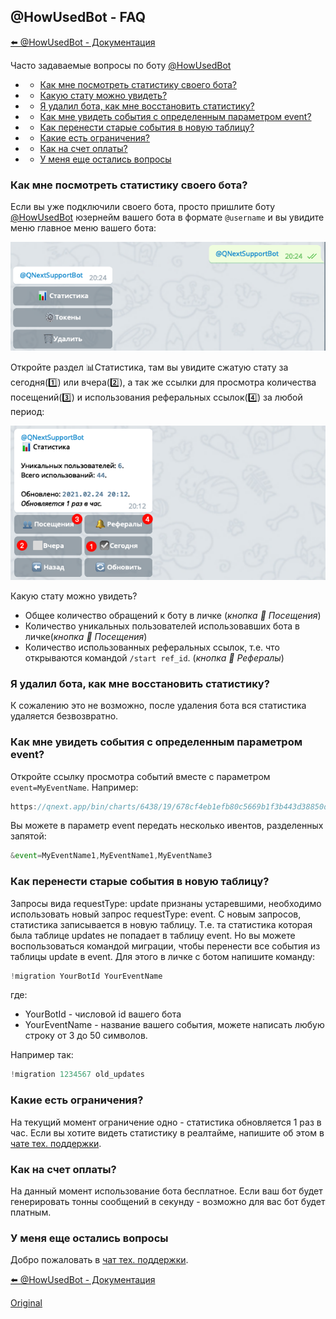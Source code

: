 ## @HowUsedBot - FAQ

[⬅️ @HowUsedBot - Документация](/docs-test/howusedbot)



Часто задаваемые вопросы по боту [@HowUsedBot](http://t.me/HowUsedBot)
 * - [Как мне посмотреть статистику своего бота?](/docs-test/howusedbot)
 * - [Какую стату можно увидеть?](/docs-test/howusedbot)
 * - [Я удалил бота, как мне восстановить статистику?](/docs-test/howusedbot)
 * - [Как мне увидеть события с определенным параметром event?](#как-мне-увидеть-события-с-определенным-параметром-event?)
 * - [Как перенести старые события в новую таблицу?](#как-перенести-старые-события-в-новую-таблицу?)
 * - [Какие есть ограничения?](/docs-test/howusedbot)
 * - [Как на счет оплаты?](/docs-test/howusedbot)
 * - [У меня еще остались вопросы](/docs-test/howusedbot)


### Как мне посмотреть статистику своего бота?

Если вы уже подключили своего бота, просто пришлите боту [@HowUsedBot](http://t.me/HowUsedBot) юзернейм вашего бота в формате `@username` и вы увидите меню главное меню вашего бота:

![](./1.png)

Откройте раздел 📊Статистика, там вы увидите сжатую стату за сегодня(1️⃣) или вчера(2️⃣), а так же ссылки для просмотра количества посещений(3️⃣) и использования реферальных ссылок(4️⃣) за любой период:

![](./2.png)

Какую стату можно увидеть?
* Общее количество обращений к боту в личке (_кнопка 👥 Посещения_)
* Количество уникальных пользователей использовавших бота в личке(_кнопка 👥 Посещения_)
* Количество использованных реферальных ссылок, т.е. что открываются командой `/start ref_id`. (_кнопка 🔔 Рефералы_)
### Я удалил бота, как мне восстановить статистику?

К сожалению это не возможно, после удаления бота вся статистика удаляется безвозвратно. 
### Как мне увидеть события с определенным параметром event?

Откройте ссылку просмотра событий вместе с параметром `event=MyEventName`. Например: 
```js 
https://qnext.app/bin/charts/6438/19/678cf4eb1efb80c5669b1f3b443d38850d4d642f?token=08b0c15b-5407-442c-aa7f-36ecd7032533&id=973767196&event=MyEventName

```

Вы можете в параметр event передать несколько ивентов, разделенных запятой:
```js 
&event=MyEventName1,MyEventName1,MyEventName3

```
### Как перенести старые события в новую таблицу?

Запросы вида requestType: update признаны устаревшими, необходимо использовать новый запрос requestType: event. С новым запросов, статистика записывается в новую таблицу. Т.е. та статистика которая была таблице updates не попадает в таблицу event.  Но вы можете воспользоваться командой миграции, чтобы перенести все события из таблицы update в event. Для этого в личке с ботом напишите команду:
```js 
!migration YourBotId YourEventName

```

где:
* YourBotId - числовой id вашего бота
* YourEventName - название вашего события, можете написать любую строку от 3 до 50 символов.

Например так:
```js 
!migration 1234567 old_updates

```


### Какие есть ограничения?

На текущий момент ограничение одно - статистика обновляется 1 раз в час. Если вы хотите видеть статистику в реалтайме, напишите об этом в [чате тех. поддержки](https://t.me/joinchat/keNZx-X9Nqw3YzA6).
### Как на счет оплаты?

На данный момент использование бота бесплатное. Если ваш бот будет генерировать тонны сообщений в секунду - возможно для вас бот будет платным.
### У меня еще остались вопросы

Добро пожаловать в [чат тех. поддержки](https://t.me/joinchat/keNZx-X9Nqw3YzA6).



[⬅️ @HowUsedBot - Документация](/docs-test/howusedbot)


  
[Original](https://telegra.ph/HowUsedBot-FAQ-03-02)